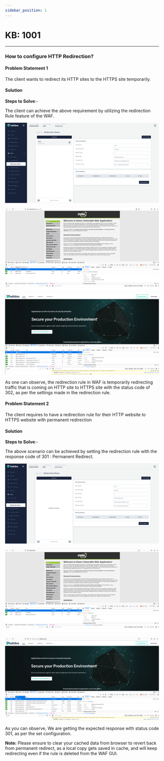 ```yaml
---
sidebar_position: 1
---
```


# KB: 1001

---

### **How to configure HTTP Redirection?**

#### **Problem Statement 1**

The client wants to redirect its HTTP sites to the HTTPS site temporarily.

#### **Solution**

**Steps to Solve**:-

The client can achieve the above requirement by utilizing the redirection Rule feature of the WAF.

![kb-1001](/img/waf/v7/kb/redirection_kb_1001_1.png)

![kb-1001](/img/waf/v7/kb/browser_kb_1001_2.png)

![kb-1001](/img/waf/v7/kb/browser_kb_1001_3.png)

As one can observe, the redirection rule in WAF is temporarily redirecting traffic that is coming on HTTP site to HTTPS site with the status code of 302, as per the settings made in the redirection rule.

#### **Problem Statement  2**

The client requires to have a redirection rule for their HTTP website to HTTPS website with permanent redirection

#### **Solution** 

**Steps to Solve**:-

The above scenario can be achieved by setting the redirection rule with the response code of 301 : Permanent Redirect.

![kb-1001](/img/waf/v7/kb/redirection_kb_1001_4.png)

![kb-1001](/img/waf/v7/kb/browser_kb_1001_5.png)

![kb-1001](/img/waf/v7/kb/browser_kb_1001_6.png)

As you can observe, We are getting the expected response with status code 301, as per the set configuration.

**Note:** Please ensure to clear your cached data from browser to revert back from permanent redirect, as a local copy gets saved in cache, and will keep redirecting even if the rule is deleted from the WAF GUI.